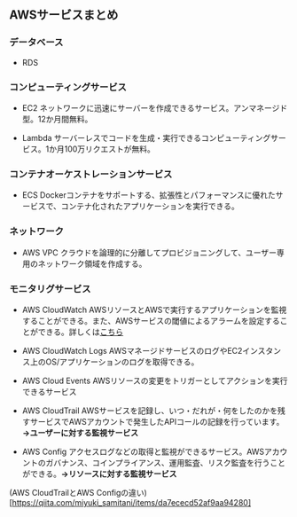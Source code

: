 ## AWSサービスまとめ

### データベース
- RDS


### コンピューティングサービス
- EC2
ネットワークに迅速にサーバーを作成できるサービス。アンマネージド型。12か月間無料。  

- Lambda
サーバーレスでコードを生成・実行できるコンピューティングサービス。1か月100万リクエストが無料。

### コンテナオーケストレーションサービス
- ECS
Dockerコンテナをサポートする、拡張性とパフォーマンスに優れたサービスで、コンテナ化されたアプリケーションを実行できる。

### ネットワーク
- AWS VPC
クラウドを論理的に分離してプロビジョニングして、ユーザー専用のネットワーク領域を作成する。

### モニタリグサービス
- AWS CloudWatch
AWSリソースとAWSで実行するアプリケーションを監視することができる。また、AWSサービスの閾値によるアラームを設定することができる。詳しくは[こちら](https://www.acrovision.jp/service/aws/?p=2222)

- AWS CloudWatch Logs
AWSマネージドサービスのログやEC2インスタンス上のOS/アプリケーションのログを取得できる。

- AWS Cloud Events
AWSリソースの変更をトリガーとしてアクションを実行できるサービス

- AWS CloudTrail
AWSサービスを記録し、いつ・だれが・何をしたのかを残すサービスでAWSアカウントで発生したAPIコールの記録を行っています。**→ユーザーに対する監視サービス**

- AWS Config
アクセスログなどの取得と監視ができるサービス。AWSアカウントのガバナンス、コインプライアンス、運用監査、リスク監査を行うことができる。**→リソースに対する監視サービス**

(AWS CloudTrailとAWS Configの違い)[https://qiita.com/miyuki_samitani/items/da7ececd52af9aa94280]



